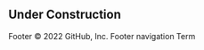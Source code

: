 <html>
 <head>
  <title>My Portfolio</title>
 </head> 
 <body>
  <h2>Under Construction</h2>
 </body>
</html>
Footer
© 2022 GitHub, Inc.
Footer navigation
Term
